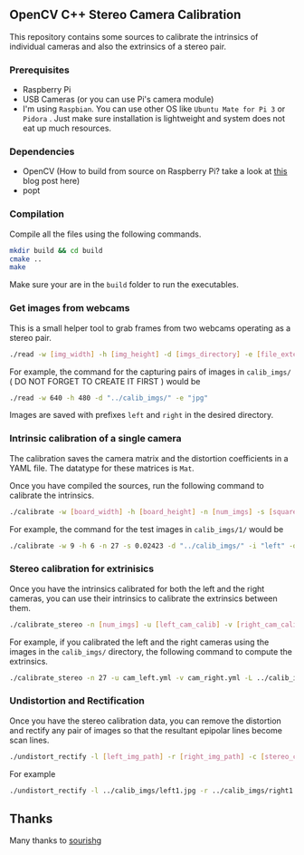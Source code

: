 ## OpenCV C++ Stereo Camera Calibration

This repository contains some sources to calibrate the intrinsics of individual cameras and also the extrinsics of a stereo pair.

### Prerequisites

- Raspberry Pi
- USB Cameras (or you can use Pi's camera module)
- I'm using `Raspbian`. You can use other OS like `Ubuntu Mate for Pi 3` or `Pidora` . Just make sure installation is lightweight and system does not eat up much resources.

### Dependencies

- OpenCV (How to build from source on Raspberry Pi? take a look at [this](http://www.pyimagesearch.com/2016/04/18/install-guide-raspberry-pi-3-raspbian-jessie-opencv-3/) blog post here)
- popt

### Compilation

Compile all the files using the following commands.

```bash
mkdir build && cd build
cmake ..
make
```

Make sure your are in the `build` folder to run the executables.

### Get images from webcams

This is a small helper tool to grab frames from two webcams operating as a stereo pair.

```bash
./read -w [img_width] -h [img_height] -d [imgs_directory] -e [file_extension]
```

For example, the command for the capturing pairs of images in `calib_imgs/` ( DO NOT FORGET TO CREATE IT FIRST ) would be

```bash
./read -w 640 -h 480 -d "../calib_imgs/" -e "jpg"
```

Images are saved with prefixes `left` and `right` in the desired directory.

### Intrinsic calibration of a single camera

The calibration saves the camera matrix and the distortion coefficients in a YAML file. The datatype for these matrices is `Mat`.

Once you have compiled the sources, run the following command to calibrate the intrinsics.

```bash
./calibrate -w [board_width] -h [board_height] -n [num_imgs] -s [square_size] -d [imgs_directory] -i [imgs_filename] -o [file_extension] -e [output_filename]
```

For example, the command for the test images in `calib_imgs/1/` would be

```bash
./calibrate -w 9 -h 6 -n 27 -s 0.02423 -d "../calib_imgs/" -i "left" -o "cam_left.yml" -e "jpg"
```

### Stereo calibration for extrinisics

Once you have the intrinsics calibrated for both the left and the right cameras, you can use their intrinsics to calibrate the extrinsics between them.

```bash
./calibrate_stereo -n [num_imgs] -u [left_cam_calib] -v [right_cam_calib] -L [left_img_dir] -R [right_img_dir] -l [left_img_prefix] -r [right_img_prefix] -o [output_calib_file]
```

For example, if you calibrated the left and the right cameras using the images in the `calib_imgs/` directory, the following command to compute the extrinsics.

```bash
./calibrate_stereo -n 27 -u cam_left.yml -v cam_right.yml -L ../calib_imgs/ -R ../calib_imgs/ -l left -r right -o cam_stereo.yml
```

### Undistortion and Rectification

Once you have the stereo calibration data, you can remove the distortion and rectify any pair of images so that the resultant epipolar lines become scan lines.

```bash
./undistort_rectify -l [left_img_path] -r [right_img_path] -c [stereo_calib_file] -L [output_left_img] -R [output_right_img]
```

For example

```bash
./undistort_rectify -l ../calib_imgs/left1.jpg -r ../calib_imgs/right1.jpg -c cam_stereo.yml -L left.jpg -R right.jpg
```

## Thanks

Many thanks to [sourishg](https://github.com/sourishg)
